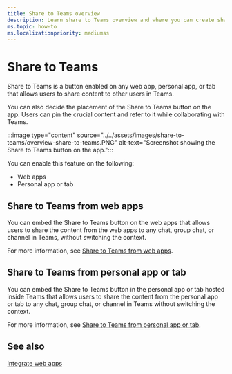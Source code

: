 ```yaml
---
title: Share to Teams overview
description: Learn share to Teams overview and where you can create share-to-teams button in the Teams apps and tab apps.
ms.topic: how-to
ms.localizationpriority: mediumss
---
```


# Share to Teams

Share to Teams is a button enabled on any web app, personal app, or tab that allows users to share content to other users in Teams.

You can also decide the placement of the Share to Teams button on the app. Users can pin the crucial content and refer to it while collaborating with Teams.

:::image type="content" source="../../assets/images/share-to-teams/overview-share-to-teams.PNG" alt-text="Screenshot showing the Share to Teams button on the app.":::

You can enable this feature on the following:

* Web apps
* Personal app or tab

## Share to Teams from web apps

You can embed the Share to Teams button on the web apps that allows users to share the content from the web apps to any chat, group chat, or channel in Teams, without switching the context.

For more information, see [Share to Teams from web apps](share-to-teams-from-web-apps.md).

## Share to Teams from personal app or tab

You can embed the Share to Teams button in the personal app or tab hosted inside Teams that allows users to share the content from the personal app or tab to any chat, group chat, or channel in Teams without switching the context.

For more information, see [Share to Teams from personal app or tab](share-to-teams-from-personal-app-or-tab.md).

## See also

[Integrate web apps](../../samples/integrate-web-apps-overview.md)
